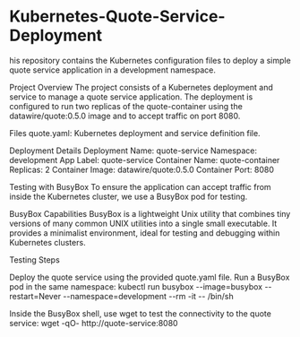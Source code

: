 # Kubernetes-Quote-Service-Deployment

his repository contains the Kubernetes configuration files to deploy a simple quote service application in a development namespace.

Project Overview The project consists of a Kubernetes deployment and service to manage a quote service application. The deployment is configured to run two replicas of the quote-container using the datawire/quote:0.5.0 image and to accept traffic on port 8080.

Files quote.yaml: Kubernetes deployment and service definition file.

Deployment Details Deployment Name: quote-service Namespace: development App Label: quote-service Container Name: quote-container Replicas: 2 Container Image: datawire/quote:0.5.0 Container Port: 8080

Testing with BusyBox To ensure the application can accept traffic from inside the Kubernetes cluster, we use a BusyBox pod for testing.

BusyBox Capabilities BusyBox is a lightweight Unix utility that combines tiny versions of many common UNIX utilities into a single small executable. It provides a minimalist environment, ideal for testing and debugging within Kubernetes clusters.

Testing Steps

Deploy the quote service using the provided quote.yaml file.
Run a BusyBox pod in the same namespace:
kubectl run busybox --image=busybox --restart=Never --namespace=development --rm -it -- /bin/sh

Inside the BusyBox shell, use wget to test the connectivity to the quote service:
wget -qO- http://quote-service:8080

